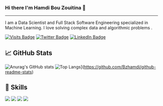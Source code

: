 ### Hi there I'm Hamdi Bou Zouitina 👋
----------------------------------------------------------------------------------------------------------------------------------------------------------


<!--
**Bzhamdi/Bzhamdi** is a ✨ _special_ ✨ repository because its `README.md` (this file) appears on your GitHub profile.

Here are some ideas to get you started:

- 🔭 I’m currently working on ...
- 🌱 I’m currently learning ...
- 👯 I’m looking to collaborate on ...
- 🤔 I’m looking for help with ...
- 💬 Ask me about ...
- 📫 How to reach me: ...
- 😄 Pronouns: ...
- ⚡ Fun fact: ...
-->
I am a Data Scientist and Full Stack Software Engineering specialized in Machine Learning. I love solving complex data and algorithmic problems .

[![Visits Badge](https://badges.pufler.dev/visits/Bzhamdi/Bzhamdi)](https://github.com/Bzhamdi)
[![Twitter Badge](https://img.shields.io/badge/Twitter-Profile-informational?style=flat&logo=twitter&logoColor=white&color=1CA2F1)](https://twitter.com/Bzhamdi1) [![LinkedIn Badge](https://img.shields.io/badge/LinkedIn-Profile-informational?style=flat&logo=linkedin&logoColor=white&color=0D76A8)](https://www.linkedin.com/in/hamdi-bouzouitina-0011101a2/)

## &#x1f4c8; GitHub Stats

![Anurag's GitHub stats](https://github-readme-stats.vercel.app/api?username=Bzhamdi&theme=dark&show_icons=true)
![Top Langs](https://github-readme-stats.vercel.app/api/top-langs/?username=Bzhamdi&langs_count=8&hide=html&layout=compact)](https://github.com/Bzhamdi/github-readme-stats)


  
## 💼 Skills

![](https://img.shields.io/badge/Code-Java-informational?style=flat&logo=Java&logoColor=white&color=4AB197)
![](https://img.shields.io/badge/Code-SpringBoot-informational?style=flat&logo=Spring&logoColor=white&color=4AB197)
![](https://img.shields.io/badge/Code-MongoDB-informational?style=flat&logo=MongoDB&logoColor=white&color=4AB197)
![](https://img.shields.io/badge/Code-MySQL-informational?style=flat&logo=MySQL&logoColor=white&color=4AB197)


